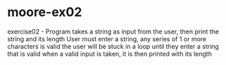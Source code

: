 # moore-ex02
exercise02 - Program takes a string as input from the user, then print the string and its length
User must enter a string, any series of 1 or more characters is valid
the user will be stuck in a loop until they enter a string that is valid
when a valid input is taken, it is then printed with its length

